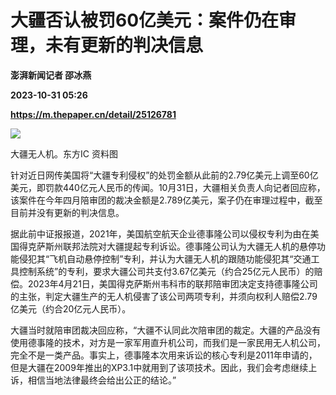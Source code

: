 # 大疆否认被罚60亿美元：案件仍在审理，未有更新的判决信息
**澎湃新闻记者 邵冰燕**

**2023-10-31 05:26**

**https://m.thepaper.cn/detail/25126781**

![](https://imagecloud.thepaper.cn/thepaper/image/276/348/115.png)

大疆无人机。东方IC 资料图

针对近日网传美国将“大疆专利侵权”的处罚金额从此前的2.79亿美元上调至60亿美元，即罚款440亿元人民币的传闻。10月31日，大疆相关负责人向记者回应称，该案件在今年四月陪审团的裁决金额是2.789亿美元，案子仍在审理过程中，截至目前并没有更新的判决信息。

据此前中证报报道，2021年，美国航空航天企业德事隆公司以侵权专利为由在美国得克萨斯州联邦法院对大疆提起专利诉讼。德事隆公司认为大疆无人机的悬停功能侵犯其“飞机自动悬停控制”专利，并认为大疆无人机的跟随功能侵犯其“交通工具控制系统”的专利，要求大疆公司共支付3.67亿美元（约合25亿元人民币）的赔偿。2023年4月21日，美国得克萨斯州韦科市的联邦陪审团决定支持德事隆公司的主张，判定大疆生产的无人机侵害了该公司两项专利，并须向权利人赔偿2.79亿美元（约合20亿元人民币）。

大疆当时就陪审团裁决回应称，“大疆不认同此次陪审团的裁定。大疆的产品没有使用德事隆的技术，对方是一家军用直升机公司，而我们是一家民用无人机公司，完全不是一类产品。事实上，德事隆本次用来诉讼的核心专利是2011年申请的，但是大疆在2009年推出的XP3.1中就用到了该项技术。因此，我们会考虑继续上诉，相信当地法律最终会给出公正的结论。”